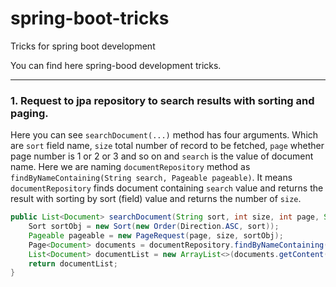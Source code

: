 # spring-boot-tricks
Tricks for spring boot development

You can find here spring-bood development tricks.

***

### 1. Request to jpa repository to search results with sorting and paging.

Here you can see `searchDocument(...)` method has four arguments. Which are `sort` field name, `size` total number of record to be fetched, `page` whether page number is 1 or 2 or 3 and so on and `search` is the value of document name. Here we are naming `documentRepository` method as `findByNameContaining(String search, Pageable pageable)`. It means `documentRepository` finds document containing `search` value and returns the result with sorting by sort (field) value and returns the number of `size`.

```java
public List<Document> searchDocument(String sort, int size, int page, String search) {
	Sort sortObj = new Sort(new Order(Direction.ASC, sort));
	Pageable pageable = new PageRequest(page, size, sortObj);
	Page<Document> documents = documentRepository.findByNameContaining(search, pageable);
	List<Document> documentList = new ArrayList<>(documents.getContent());
	return documentList;
}
```
